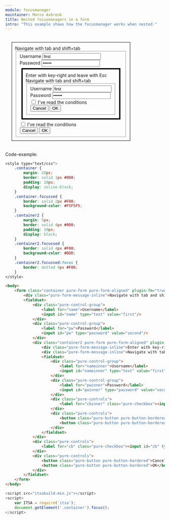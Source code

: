 ```yaml
---
module: focusmanager
maintainer: Marco Asbreuk
title: Nested focusmanagers in a form
intro: "This example shows how the focusmanager works when nested."
---
```


<style type="text/css">
    .container {
        margin: 20px;
        border: solid 1px #000;
        padding: 10px;
        display: inline-block;
    }
    .container.focussed {
        border: solid 2px #F00;
        background-color: #F5F5F5;
    }
    .container2 {
        margin: 5px;
        border: solid 4px #000;
        padding: 10px;
        display: block;
    }
    .container2.focussed {
        border: solid 4px #F00;
        background-color: #DDD;
    }
    .container2.focussed:focus {
        border: dotted 4px #F00;
    }
    .body-content.module p.spaced {
        margin-top: 4em;
    }
</style>

<form class="container pure-form pure-form-aligned" plugin-fm="true">
    <div class="pure-form-message-inline">Navigate with tab and shift+tab</div>
    <fieldset>
        <div class="pure-control-group">
            <label for="name">Username</label>
            <input id="name" type="text" value="first"/>
        </div>
        <div class="pure-control-group">
            <label for="pw">Password</label>
            <input id="pw" type="password" value="second"/>
        </div>
        <div class="container2 pure-form pure-form-aligned" plugin-fm="true">
            <div class="pure-form-message-inline">Enter with key-right and leave with Esc</div>
            <div class="pure-form-message-inline">Navigate with tab and shift+tab</div>
            <fieldset>
                <div class="pure-control-group">
                    <label for="nameinner">Username</label>
                    <input id="nameinner" type="text" value="first"/>
                </div>
                <div class="pure-control-group">
                    <label for="pwinner">Password</label>
                    <input id="pwinner" type="password" value="second"/>
                </div>
                <div class="pure-controls">
                    <label for="cbinner" class="pure-checkbox"><input id="cbinner" type="checkbox" /> I've read the conditions</label>
                </div>
                <div class="pure-controls">
                    <button class="pure-button pure-button-bordered">Cancel</button>
                    <button class="pure-button pure-button-bordered">OK</button>
                </div>
            </fieldset>
        </div>
        <div class="pure-controls">
            <label for="cb" class="pure-checkbox"><input id="cb" type="checkbox" /> I've read the conditions</label>
        </div>
        <div class="pure-controls">
            <button class="pure-button pure-button-bordered">Cancel</button>
            <button class="pure-button pure-button-bordered">OK</button>
        </div>
    </fieldset>
</form>

<p class="spaced">Code-example:</p>

```css
<style type="text/css">
    .container {
        margin: 20px;
        border: solid 1px #000;
        padding: 10px;
        display: inline-block;
    }
    .container.focussed {
        border: solid 2px #F00;
        background-color: #F5F5F5;
    }
    .container2 {
        margin: 5px;
        border: solid 4px #000;
        padding: 10px;
        display: block;
    }
    .container2.focussed {
        border: solid 4px #F00;
        background-color: #DDD;
    }
    .container2.focussed:focus {
        border: dotted 4px #F00;
    }
</style>
```

```html
<body>
    <form class="container pure-form pure-form-aligned" plugin-fm="true">
        <div class="pure-form-message-inline">Navigate with tab and shift+tab</div>
        <fieldset>
            <div class="pure-control-group">
                <label for="name">Username</label>
                <input id="name" type="text" value="first"/>
            </div>
            <div class="pure-control-group">
                <label for="pw">Password</label>
                <input id="pw" type="password" value="second"/>
            </div>
            <div class="container2 pure-form pure-form-aligned" plugin-fm="true">
                <div class="pure-form-message-inline">Enter with key-right and leave with Esc</div>
                <div class="pure-form-message-inline">Navigate with tab and shift+tab</div>
                <fieldset>
                    <div class="pure-control-group">
                        <label for="nameinner">Username</label>
                        <input id="nameinner" type="text" value="first"/>
                    </div>
                    <div class="pure-control-group">
                        <label for="pwinner">Password</label>
                        <input id="pwinner" type="password" value="second"/>
                    </div>
                    <div class="pure-controls">
                        <label for="cbinner" class="pure-checkbox"><input id="cbinner" type="checkbox" /> I've read the conditions</label>
                    </div>
                    <div class="pure-controls">
                        <button class="pure-button pure-button-bordered">Cancel</button>
                        <button class="pure-button pure-button-bordered">OK</button>
                    </div>
                </fieldset>
            </div>
            <div class="pure-controls">
                <label for="cb" class="pure-checkbox"><input id="cb" type="checkbox" /> I've read the conditions</label>
            </div>
            <div class="pure-controls">
                <button class="pure-button pure-button-bordered">Cancel</button>
                <button class="pure-button pure-button-bordered">OK</button>
            </div>
        </fieldset>
    </form>
</body>
```

```js
<script src="itsabuild-min.js"></script>
<script>
    var ITSA = require('itsa');
    document.getElement('.container').focus();
</script>
```

<script src="../../dist/itsabuild-min.js"></script>
<script>
    var ITSA = require('itsa');
    document.getElement('.container').focus();
</script>